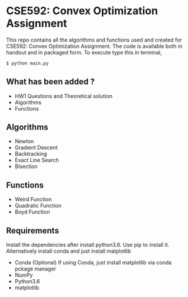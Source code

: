 # CSE592: Convex Optimization Assignment

This repo contains all the algorithms and functions used and created for CSE592: Convex Optimization Assignment. The code is available both in handout and in packaged form.
To execute type this in terminal,

```sh
$ python main.py
```

## What has been added ?
   
   - HW1 Questions and Theoretical solution
   - Algorithms
   - Functions

## Algorithms

   - Newton
   - Gradient Descent
   - Backtracking
   - Exact Line Search
   - Bisection

## Functions
   
   - Weird Function
   - Quadratic Function
   - Boyd Function

## Requirements 

Install the dependencies after install python3.6. Use pip to install it. Alternatively install conda and just install matplotlib

   - Conda (Optional) If using Conda, just install matplotlib via conda   
    pckage manager
   - NumPy
   - Python3.6
   - matplotlib


